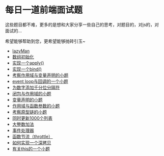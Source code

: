 # 每日一道前端面试题   

这些题目都不难，更多的是想和大家分享一些自己的思考，对题目的，对js的，对面试的...   

希望能够帮助到您，更希望能够抛砖引玉~

- [lazyMan](https://github.com/lidad/every-day-a-challenge/tree/master/lazyman)   
- [数组初始化](https://github.com/lidad/every-day-a-challenge/blob/master/initializeAarray)
- [实现一个apply()](https://github.com/lidad/every-day-a-challenge/tree/master/apply)
- [实现一个bind()](https://github.com/lidad/every-day-a-challenge/tree/master/bind)
- [考察作用域与变量声明的小题](https://github.com/lidad/every-day-a-challenge/tree/master/scopes)
- [event loop与回调的一个小题](https://github.com/lidad/every-day-a-challenge/tree/master/el%26cb)
- [为数字添加千分位分隔符](https://github.com/lidad/every-day-a-challenge/tree/master/addseparator)
- [闭包与作用域的小题](https://github.com/lidad/every-day-a-challenge/tree/master/cl%26sc)
- [变量声明的小题](https://github.com/lidad/every-day-a-challenge/tree/master/sc1)
- [作用域与函数参数的小题](https://github.com/lidad/every-day-a-challenge/tree/master/scopes1)
- [考察原型链的小题](https://github.com/lidad/every-day-a-challenge/tree/master/prototype1)
- [同时更新1000个列表](https://github.com/lidad/every-day-a-challenge/tree/master/1000lists)
- [大整数加法](https://github.com/lidad/every-day-a-challenge/tree/master/bigInitPlus)
- [事件处理器](https://github.com/lidad/every-day-a-challenge/tree/master/eventHandle)
- [函数节流（throttle）](https://github.com/lidad/every-day-a-challenge/tree/master/throttle)
- [如何实现一个深拷贝](https://github.com/lidad/every-day-a-challenge/tree/master/deepclone)
- [有关this的一个小题](https://github.com/lidad/every-day-a-challenge/tree/master/this_1)